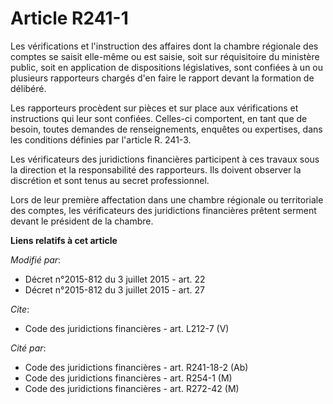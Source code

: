 # Article R241-1

Les vérifications et l'instruction des affaires dont la chambre régionale des comptes se saisit elle-même ou est saisie, soit
sur réquisitoire du ministère public, soit en application de dispositions législatives, sont confiées à un ou plusieurs
rapporteurs chargés d'en faire le rapport devant la formation de délibéré.

Les rapporteurs procèdent sur pièces et sur place aux vérifications et instructions qui leur sont confiées. Celles-ci
comportent, en tant que de besoin, toutes demandes de renseignements, enquêtes ou expertises, dans les conditions définies
par l'article R. 241-3.

Les vérificateurs des juridictions financières participent à ces travaux sous la direction et la responsabilité des
rapporteurs. Ils doivent observer la discrétion et sont tenus au secret professionnel.

Lors de leur première affectation dans une chambre régionale ou territoriale des comptes, les vérificateurs des juridictions
financières prêtent serment devant le président de la chambre.

**Liens relatifs à cet article**

_Modifié par_:

  - Décret n°2015-812 du 3 juillet 2015 - art. 22
  - Décret n°2015-812 du 3 juillet 2015 - art. 27

_Cite_:

  - Code des juridictions financières - art. L212-7 (V)

_Cité par_:

  - Code des juridictions financières - art. R241-18-2 (Ab)
  - Code des juridictions financières - art. R254-1 (M)
  - Code des juridictions financières - art. R272-42 (M)
